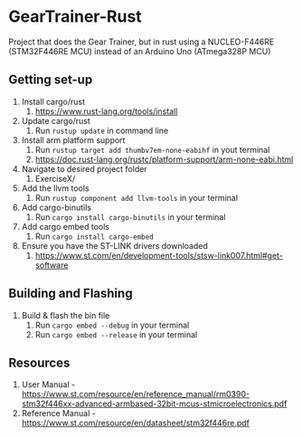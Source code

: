 # GearTrainer-Rust

Project that does the Gear Trainer, but in rust using a NUCLEO-F446RE (STM32F446RE MCU) instead of an Arduino Uno (ATmega328P MCU)

## Getting set-up

1. Install cargo/rust
    1. https://www.rust-lang.org/tools/install
1. Update cargo/rust
    1. Run `rustup update` in command line
1. Install arm platform support
    1. Run `rustup target add thumbv7em-none-eabihf` in yout terminal
    1. https://doc.rust-lang.org/rustc/platform-support/arm-none-eabi.html
1. Navigate to desired project folder
    1. ExerciseX/
1. Add the llvm tools
    1. Run `rustup component add llvm-tools` in your terminal
1.  Add cargo-binutils 
    1. Run `cargo install cargo-binutils` in your terminal
1. Add cargo embed tools
    1. Run `cargo install cargo-embed`
1. Ensure you have the ST-LINK drivers downloaded
    1. https://www.st.com/en/development-tools/stsw-link007.html#get-software

## Building and Flashing

1. Build & flash the bin file
    1. Run `cargo embed --debug` in your terminal
    1. Run `cargo embed --release` in your terminal


## Resources

1. User Manual - https://www.st.com/resource/en/reference_manual/rm0390-stm32f446xx-advanced-armbased-32bit-mcus-stmicroelectronics.pdf 
1. Reference Manual - https://www.st.com/resource/en/datasheet/stm32f446re.pdf 